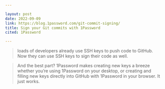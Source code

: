 ```yaml
---

layout: post
date: 2022-09-09
link: https://blog.1password.com/git-commit-signing/
title: Sign your Git commits with 1Password
cited: 1Password

---
```


> loads of developers already use SSH keys to push code to GitHub. Now they can use SSH keys to sign their code as well.

> And the best part? 1Password makes creating new keys a breeze whether you’re using 1Password on your desktop, or creating and filling new keys directly into GitHub with 1Password in your browser. It just works.